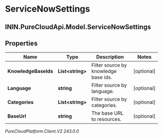 # ServiceNowSettings

## ININ.PureCloudApi.Model.ServiceNowSettings

## Properties

|Name | Type | Description | Notes|
|------------ | ------------- | ------------- | -------------|
| **KnowledgeBaseIds** | **List&lt;string&gt;** | Filter source by knowledge base ids. | [optional] |
| **Language** | **string** | Filter source by language. | [optional] |
| **Categories** | **List&lt;string&gt;** | Filter source by categories. | [optional] |
| **BaseUrl** | **string** | The base URL to resources. | [optional] |



_PureCloudPlatform.Client.V2 243.0.0_
